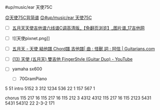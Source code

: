  #up/music/ear 天使75C
 

[😊天使75C背简谱](https://47.111.95.20:6001/user/1/start/天使75C背简谱)
[😊#up/music/ear 天使75C
](https://47.111.95.20:6001/user/1/start/%23up%2Fmusic%2Fear%20%E5%A4%A9%E4%BD%BF75C%0A)
- [ ] [五月天天使吉他谱六线谱C调高清版_【免翻页浏览】_图片谱_17吉他网](https://www.17jita.com/tab/whole_8316.html)

- [ ] ![[天使pixnet.png]]

- [ ] [五月天 - 天使 結他譜 Chord譜 吉他譜| 曲 : 怪獸 詞 : 阿信 | Guitarians.com](https://zh-hk.guitarians.com/chord/4115/%E4%BA%94%E6%9C%88%E5%A4%A9-%E5%A4%A9%E4%BD%BF)
- [ ] [(13) 天使 (五月天) 雙吉他 FingerStyle (Guitar Duo) - YouTube](https://www.youtube.com/watch?v=7-Fv3qdmESI)

- [ ] yamaha sx600
	- [ ] 70GramPiano


5 51
intro
5152 3 312 1234 536 22 1 157 567 1 

chorus
115 217 16
115 217 16
115 212 3 4312 4312
115 217 16
115 2123
5431 5431 
54312 22 2-3-2 171